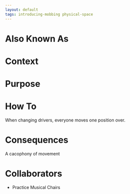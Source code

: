 ```yaml
---
layout: default
tags: introducing-mobbing physical-space
---
```

# Also Known As

# Context

# Purpose

# How To

When changing drivers, everyone moves one position over.

# Consequences

A cacophony of movement

# Collaborators

- Practice Musical Chairs
